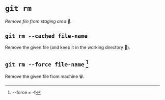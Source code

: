 # `git rm`

*Remove file from staging area :pencil:.*

## `git rm --cached file-name`

Remove the given file \(and keep it in the working directory :open_file_folder:\).

## `git rm --force file-name` [^f]

Remove the given file from machine :wastebasket:.

[^f]: --force = -f
